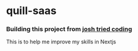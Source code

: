 # quill-saas

### Building this project from [josh tried coding](https://www.youtube.com/watch?v=ucX2zXAZ1I0)

This is to help me improve my skills in Nextjs
